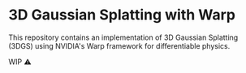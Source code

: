 # 3D Gaussian Splatting with Warp

This repository contains an implementation of 3D Gaussian Splatting (3DGS) using NVIDIA's Warp framework for differentiable physics.


WIP ⚠️